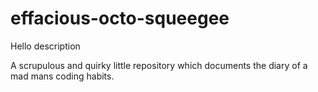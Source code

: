 # effacious-octo-squeegee
Hello description

A scrupulous and quirky little repository which documents the diary of a mad mans coding habits. 
